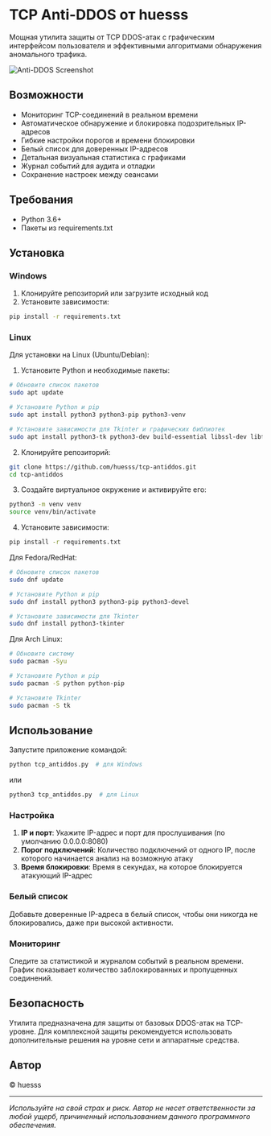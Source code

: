 # TCP Anti-DDOS от huesss

Мощная утилита защиты от TCP DDOS-атак с графическим интерфейсом пользователя и эффективными алгоритмами обнаружения аномального трафика.

![Anti-DDOS Screenshot](screenshot.png)

## Возможности

- Мониторинг TCP-соединений в реальном времени
- Автоматическое обнаружение и блокировка подозрительных IP-адресов
- Гибкие настройки порогов и времени блокировки
- Белый список для доверенных IP-адресов
- Детальная визуальная статистика с графиками
- Журнал событий для аудита и отладки
- Сохранение настроек между сеансами

## Требования

- Python 3.6+
- Пакеты из requirements.txt

## Установка

### Windows

1. Клонируйте репозиторий или загрузите исходный код
2. Установите зависимости:

```bash
pip install -r requirements.txt
```

### Linux

Для установки на Linux (Ubuntu/Debian):

1. Установите Python и необходимые пакеты:

```bash
# Обновите список пакетов
sudo apt update

# Установите Python и pip
sudo apt install python3 python3-pip python3-venv

# Установите зависимости для Tkinter и графических библиотек
sudo apt install python3-tk python3-dev build-essential libssl-dev libffi-dev libxml2-dev libxslt1-dev zlib1g-dev
```

2. Клонируйте репозиторий:

```bash
git clone https://github.com/huesss/tcp-antiddos.git
cd tcp-antiddos
```

3. Создайте виртуальное окружение и активируйте его:

```bash
python3 -m venv venv
source venv/bin/activate
```

4. Установите зависимости:

```bash
pip install -r requirements.txt
```

Для Fedora/RedHat:

```bash
# Обновите список пакетов
sudo dnf update

# Установите Python и pip
sudo dnf install python3 python3-pip python3-devel

# Установите зависимости для Tkinter
sudo dnf install python3-tkinter
```

Для Arch Linux:

```bash
# Обновите систему
sudo pacman -Syu

# Установите Python и pip
sudo pacman -S python python-pip

# Установите Tkinter
sudo pacman -S tk
```

## Использование

Запустите приложение командой:

```bash
python tcp_antiddos.py  # для Windows
```

или

```bash
python3 tcp_antiddos.py  # для Linux
```

### Настройка

1. **IP и порт**: Укажите IP-адрес и порт для прослушивания (по умолчанию 0.0.0.0:8080)
2. **Порог подключений**: Количество подключений от одного IP, после которого начинается анализ на возможную атаку
3. **Время блокировки**: Время в секундах, на которое блокируется атакующий IP-адрес

### Белый список

Добавьте доверенные IP-адреса в белый список, чтобы они никогда не блокировались, даже при высокой активности.

### Мониторинг

Следите за статистикой и журналом событий в реальном времени. График показывает количество заблокированных и пропущенных соединений.

## Безопасность

Утилита предназначена для защиты от базовых DDOS-атак на TCP-уровне. Для комплексной защиты рекомендуется использовать дополнительные решения на уровне сети и аппаратные средства.

## Автор

© huesss

---

*Используйте на свой страх и риск. Автор не несет ответственности за любой ущерб, причиненный использованием данного программного обеспечения.* 
